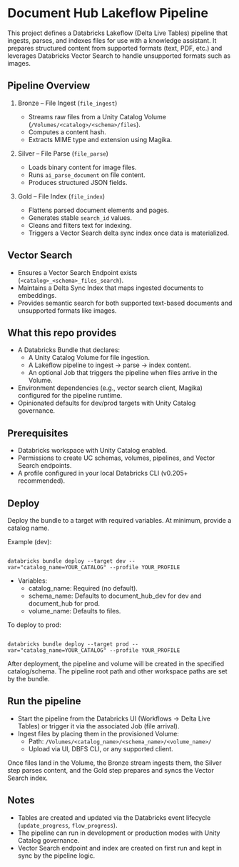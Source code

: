 # Document Hub Lakeflow Pipeline

This project defines a Databricks Lakeflow (Delta Live Tables) pipeline that ingests, parses, and indexes files for use with a knowledge assistant. It prepares structured content from supported formats (text, PDF, etc.) and leverages Databricks Vector Search to handle unsupported formats such as images.

## Pipeline Overview

1. Bronze – File Ingest (`file_ingest`)
   - Streams raw files from a Unity Catalog Volume (`/Volumes/<catalog>/<schema>/files`).
   - Computes a content hash.
   - Extracts MIME type and extension using Magika.

2. Silver – File Parse (`file_parse`)
   - Loads binary content for image files.
   - Runs `ai_parse_document` on file content.
   - Produces structured JSON fields.

3. Gold – File Index (`file_index`)
   - Flattens parsed document elements and pages.
   - Generates stable `search_id` values.
   - Cleans and filters text for indexing.
   - Triggers a Vector Search delta sync index once data is materialized.

## Vector Search

- Ensures a Vector Search Endpoint exists (`<catalog>_<schema>_files_search`).
- Maintains a Delta Sync Index that maps ingested documents to embeddings.
- Provides semantic search for both supported text-based documents and unsupported formats like images.

## What this repo provides

- A Databricks Bundle that declares:
  - A Unity Catalog Volume for file ingestion.
  - A Lakeflow pipeline to ingest → parse → index content.
  - An optional Job that triggers the pipeline when files arrive in the Volume.
- Environment dependencies (e.g., vector search client, Magika) configured for the pipeline runtime.
- Opinionated defaults for dev/prod targets with Unity Catalog governance.

## Prerequisites

- Databricks workspace with Unity Catalog enabled.
- Permissions to create UC schemas, volumes, pipelines, and Vector Search endpoints.
- A profile configured in your local Databricks CLI (v0.205+ recommended).

## Deploy

Deploy the bundle to a target with required variables. At minimum, provide a catalog name.

Example (dev):
```

databricks bundle deploy --target dev --var="catalog_name=YOUR_CATALOG" --profile YOUR_PROFILE
```
- Variables:
  - catalog_name: Required (no default).
  - schema_name: Defaults to document_hub_dev for dev and document_hub for prod.
  - volume_name: Defaults to files.

To deploy to prod:
```

databricks bundle deploy --target prod --var="catalog_name=YOUR_CATALOG" --profile YOUR_PROFILE
```
After deployment, the pipeline and volume will be created in the specified catalog/schema. The pipeline root path and other workspace paths are set by the bundle.

## Run the pipeline

- Start the pipeline from the Databricks UI (Workflows → Delta Live Tables) or trigger it via the associated Job (file arrival).
- Ingest files by placing them in the provisioned Volume:
  - Path: `/Volumes/<catalog_name>/<schema_name>/<volume_name>/`
  - Upload via UI, DBFS CLI, or any supported client.

Once files land in the Volume, the Bronze stream ingests them, the Silver step parses content, and the Gold step prepares and syncs the Vector Search index.

## Notes

- Tables are created and updated via the Databricks event lifecycle (`update_progress`, `flow_progress`).
- The pipeline can run in development or production modes with Unity Catalog governance.
- Vector Search endpoint and index are created on first run and kept in sync by the pipeline logic.
